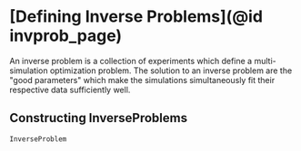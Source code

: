 # [Defining Inverse Problems](@id invprob_page)

An inverse problem is a collection of experiments which define a multi-simulation optimization problem. The solution to an inverse problem are the "good parameters" which make the simulations simultaneously fit their respective data sufficiently well.

## Constructing InverseProblems

```@docs
InverseProblem
```
